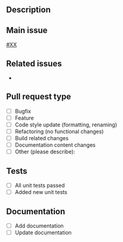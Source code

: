 ## Description

## Main issue
[#XX]()

## Related issues
- 

## Pull request type
- [ ] Bugfix
- [ ] Feature
- [ ] Code style update (formatting, renaming)
- [ ] Refactoring (no functional changes)
- [ ] Build related changes
- [ ] Documentation content changes
- [ ] Other (please describe):

## Tests
- [ ] All unit tests passed
- [ ] Added new unit tests

## Documentation
- [ ] Add documentation
- [ ] Update documentation
